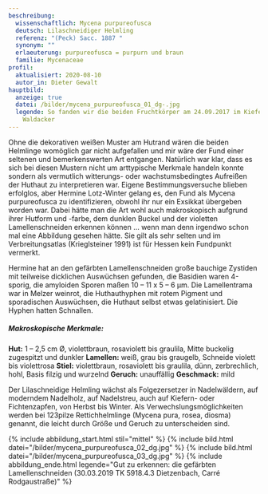 ```yaml
---
beschreibung:
  wissenschaftlich: Mycena purpureofusca
  deutsch: Lilaschneidiger Helmling
  referenz: "(Peck) Sacc. 1887 "
  synonym: ""
  erlaeuterung: purpureofusca = purpurn und braun
  familie: Mycenaceae
profil:
  aktualisiert: 2020-08-10
  autor_in: Dieter Gewalt
hauptbild:
  anzeige: true
  datei: /bilder/mycena_purpureofusca_01_dg-.jpg
  legende: So fanden wir die beiden Fruchtkörper am 24.09.2017 im Kiefernwald bei
    Waldacker
---
```

Ohne die dekorativen weißen Muster am Hutrand wären die beiden Helmlinge womöglich gar nicht aufgefallen und mir wäre der Fund einer seltenen und bemerkenswerten Art entgangen. Natürlich war klar, dass es sich bei diesen Mustern nicht um arttypische Merkmale handeln konnte sondern als vermutlich witterungs- oder wachstumsbedingtes Aufreißen der Huthaut zu interpretieren war. Eigene Bestimmungsversuche blieben erfolglos, aber Hermine Lotz-Winter gelang es, den Fund als Mycena purpureofusca zu identifizieren, obwohl ihr nur ein Exsikkat übergeben worden war. Dabei hätte man die Art wohl auch makroskopisch aufgrund ihrer Hutform und -farbe, dem dunklen Buckel und der violetten Lamellenschneiden erkennen können … wenn man denn irgendwo schon mal eine Abbildung gesehen hätte. Sie gilt als sehr selten und im Verbreitungsatlas (Krieglsteiner 1991) ist für Hessen kein Fundpunkt vermerkt.

Hermine hat an den gefärbten Lamellenschneiden große bauchige Zystiden mit teilweise dicklichen Auswüchsen gefunden, die Basidien waren 4-sporig, die amyloiden Sporen maßen 10 – 11 x 5 – 6 µm. Die Lamellentrama war in Melzer weinrot, die Huthauthyphen mit rotem Pigment und sporadischen Auswüchsen, die Huthaut selbst etwas gelatinisiert. Die Hyphen hatten Schnallen.

##### Makroskopische Merkmale:

**Hut:** 1 – 2,5 cm Ø, violettbraun, rosaviolett bis graulila, Mitte buckelig zugespitzt und dunkler
**Lamellen:** weiß, grau bis graugelb, Schneide violett bis violettrosa
**Stiel:** violettbraun, rosaviolett bis graulila, dünn, zerbrechlich, hohl, Basis filzig und wurzelnd
**Geruch:** unauffällig
**Geschmack:** mild

Der Lilaschneidige Helmling wächst als Folgezersetzer in Nadelwäldern, auf moderndem Nadelholz, auf Nadelstreu, auch auf Kiefern- oder Fichtenzapfen, von Herbst bis Winter. Als Verwechslungsmöglichkeiten werden bei 123pilze Rettichhelmlinge (Mycena pura, rosea, diosma) genannt, die leicht durch Größe und Geruch zu unterscheiden sind.

{% include abbildung_start.html stil="mittel" %}
{% include bild.html datei="/bilder/mycena_purpureofusca_02_dg.jpg" %}
{% include bild.html datei="/bilder/mycena_purpureofusca_03_dg.jpg" %}
{% include abbildung_ende.html legende="Gut zu erkennen: die gefärbten Lamellenschneiden (30.03.2019 TK 5918.4.3 Dietzenbach, Carré Rodgaustraße)" %}
